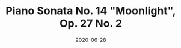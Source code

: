 ---
title: Piano Sonata No. 14 "Moonlight", Op. 27 No. 2
composers: beethoven-ludwig-van
date: 2020-06-28
medialink: https://www.youtube.com/embed/-r0rtBikeqQ?si=EPDzKPUsyG-Wk_ZE
---